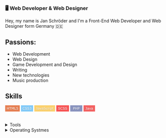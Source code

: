 ### 🖥 Web Developer & Web Designer

Hey, my name is Jan Schröder and I'm a Front-End Web Developer and Web Designer form Germany 🇩🇪

## Passions:

* Web Development
* Web Design
* Game Development and Design
* Writing
* New technologies 
* Music production

## Skills
![HTML](https://github.com/JNSOFF/JNSOFF/blob/master/images/htmlBadge.png)
![CSS](https://github.com/JNSOFF/JNSOFF/blob/master/images/cssBadge.png)
![JavaScript](https://github.com/JNSOFF/JNSOFF/blob/master/images/jsBadge.png)
![SCSS](https://github.com/JNSOFF/JNSOFF/blob/master/images/scssBadge.png)
![PHP](https://github.com/JNSOFF/JNSOFF/blob/master/images/phpBadge.png)
![Java](https://github.com/JNSOFF/JNSOFF/blob/master/images/javaBadge.png)

<br>
<details>
  <summary>Tools</summary>
  <ul>
    <li>Visual Studio Code</li>
    <li>Prepros</li>
    <li>Affinity Designer</li>
    <li>Microsoft Office Suit</li>
    <li>Logic Pro X </li>
  </ul>
</details>

<details>
  <summary>Operating Systmes</summary>
  <ul>
    <li>macOS X</li>
    <li>Windows</li>
  </ul>
</details>


